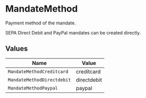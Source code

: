 # MandateMethod

Payment method of the mandate.

SEPA Direct Debit and PayPal mandates can be created directly.


## Values

| Name                       | Value                      |
| -------------------------- | -------------------------- |
| `MandateMethodCreditcard`  | creditcard                 |
| `MandateMethodDirectdebit` | directdebit                |
| `MandateMethodPaypal`      | paypal                     |